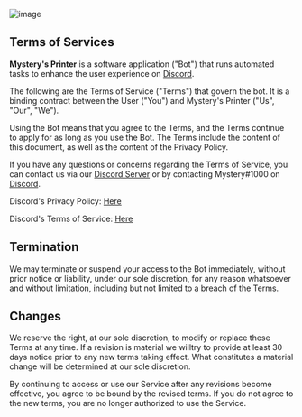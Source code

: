 ![image](https://user-images.githubusercontent.com/70782025/183058706-170eda42-6c6e-4c87-995c-d3b934f10d2d.png)
## Terms of Services

**Mystery's Printer** is a software application ("Bot") that runs automated tasks to enhance the user experience on [Discord](https://discordapp.com).

The following are the Terms of Service ("Terms") that govern the bot. It is a binding contract between the User ("You") and Mystery's Printer ("Us", "Our", "We").

Using the Bot means that you agree to the Terms, and the Terms continue to apply for as long as you use the Bot.
The Terms include the content of this document, as well as the content of the Privacy Policy.

If you have any questions or concerns regarding the Terms of Service, you can contact us via our [Discord Server](https://discord.gg/ahN9aSWsXv) or by contacting Mystery#1000 on [Discord](https://discordapp.com).

Discord's Privacy Policy: [Here](https://discord.com/privacy)

Discord's Terms of Service: [Here](https://discord.com/terms)

## Termination

We may terminate or suspend your access to the Bot immediately, without prior notice or liability, under our sole discretion, for any reason whatsoever and without limitation, including but not limited to a breach of the Terms.

## Changes 

We reserve the right, at our sole discretion, to modify or replace these Terms at any time. If a revision is material we willtry to provide at least 30 days notice prior to any new terms taking effect. What constitutes a material change will be determined at our sole discretion.

By continuing to access or use our Service after any revisions become effective, you agree to be bound by the revised terms. If you do not agree to the new terms, you are no longer authorized to use the Service.
